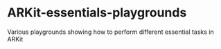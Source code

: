 # ARKit-essentials-playgrounds
Various playgrounds showing how to perform different essential tasks in ARKit

